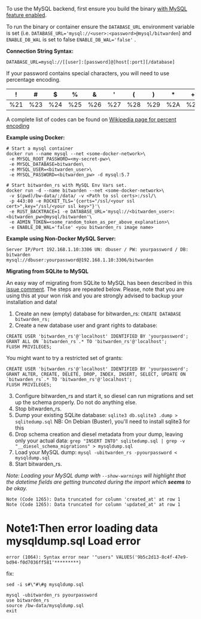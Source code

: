 To use the MySQL backend, first ensure you build the binary [with MySQL feature enabled](https://github.com/dani-garcia/bitwarden_rs/wiki/Building-binary#mysql-backend).

To run the binary or container ensure the ```DATABASE_URL``` environment variable is set (i.e. ```DATABASE_URL='mysql://<user>:<password>@mysql/bitwarden```) and ```ENABLE_DB_WAL``` is set to false ```ENABLE_DB_WAL='false'``` .

**Connection String Syntax:**
```
DATABASE_URL=mysql://[[user]:[password]@]host[:port][/database]
```
If your password contains special characters, you will need to use percentage encoding.

| ! | # | $ | % | & | ' | ( | ) | * | + | , | / | : | ; | = | ? | @ | [ | ] |
|---|---|---|---|---|---|---|---|---|---|---|---|---|---|---|---|---|---|---|
| %21 | %23 | %24 | %25 | %26 | %27 | %28 | %29 | %2A | %2B | %2C | %2F | %3A | %3B | %3D | %3F | %40 | %5B | %5D |

A complete list of codes can be found on [Wikipedia page for percent encoding](https://en.wikipedia.org/wiki/Percent-encoding#Percent-encoding_reserved_characters)

**Example using Docker:**
```
# Start a mysql container
docker run --name mysql --net <some-docker-network>\
 -e MYSQL_ROOT_PASSWORD=<my-secret-pw>\
 -e MYSQL_DATABASE=bitwarden\
 -e MYSQL_USER=<bitwarden_user>\
 -e MYSQL_PASSWORD=<bitwarden_pw> -d mysql:5.7

# Start bitwarden_rs with MySQL Env Vars set.
docker run -d --name bitwarden --net <some-docker-network>\
 -v $(pwd)/bw-data/:/data/ -v <Path to ssl certs>:/ssl/\
 -p 443:80 -e ROCKET_TLS='{certs="/ssl/<your ssl cert>",key="/ssl/<your ssl key>"}'\
 -e RUST_BACKTRACE=1 -e DATABASE_URL='mysql://<bitwarden_user>:<bitwarden_pw>@mysql/bitwarden'\
 -e ADMIN_TOKEN=<some_random_token_as_per_above_explanation>\
 -e ENABLE_DB_WAL='false' <you bitwarden_rs image name>
```

**Example using Non-Docker MySQL Server:**

```
Server IP/Port 192.168.1.10:3306 UN: dbuser / PW: yourpassword / DB: bitwarden
mysql://dbuser:yourpassword@192.168.1.10:3306/bitwarden
```

**Migrating from SQLite to MySQL**

An easy way of migrating from SQLite to MySQL has been described in this [issue comment](https://github.com/dani-garcia/bitwarden_rs/issues/497#issuecomment-511827057). The steps are repeated below. Please, note that you are using this at your won risk and you are strongly advised to backup your installation and data!

1. Create an new (empty) database for bitwarden_rs:
```CREATE DATABASE bitwarden_rs;```
2. Create a new database user and grant rights to database:
```
CREATE USER 'bitwarden_rs'@'localhost' IDENTIFIED BY 'yourpassword';
GRANT ALL ON `bitwarden_rs`.* TO 'bitwarden_rs'@'localhost';
FLUSH PRIVILEGES;
```
You might want to try a restricted set of grants:
```
CREATE USER 'bitwarden_rs'@'localhost' IDENTIFIED BY 'yourpassword';
GRANT ALTER, CREATE, DELETE, DROP, INDEX, INSERT, SELECT, UPDATE ON `bitwarden_rs`.* TO 'bitwarden_rs'@'localhost';
FLUSH PRIVILEGES;
```
3. Configure bitwarden_rs and start it, so diesel can run migrations and set up the schema properly. Do not do anything else.
4. Stop bitwarden_rs.
5. Dump your existing SQLite database: ```sqlite3 db.sqlite3 .dump > sqlitedump.sql```
NB: On Debian (Buster), you'll need to install sqlite3 for this
6. Drop schema creation and diesel metadata from your dump, leaving only your actual data: ```grep "INSERT INTO" sqlitedump.sql | grep -v "__diesel_schema_migrations" > mysqldump.sql```
7. Load your MySQL dump: ```mysql -ubitwarden_rs -pyourpassword < mysqldump.sql```
8. Start bitwarden_rs.

*Note: Loading your MySQL dump with ```--show-warnings``` will highlight that the datetime fields are getting truncated during the import which **seems** to be okay.*
```
Note (Code 1265): Data truncated for column 'created_at' at row 1
Note (Code 1265): Data truncated for column 'updated_at' at row 1
```

# Note1:Then error loading data  mysqldump.sql Load error
```
error (1064): Syntax error near '"users" VALUES('9b5c2d13-8c4f-47e9-bd94-f0d7036ff581'*********)
```
fix:
```
sed -i s#\"#\#g mysqldump.sql
```
```
mysql -ubitwarden_rs pyourpassword
use bitwarden_rs
source /bw-data/mysqldump.sql
exit
```
